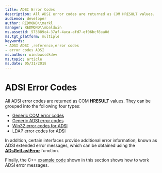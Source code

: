 ```yaml
---
title: ADSI Error Codes
description: All ADSI error codes are returned as COM HRESULT values.
audience: developer
author: REDMOND\\markl
manager: REDMOND\\mbaldwin
ms.assetid: 573889e4-37af-4aca-afd7-ef06bcf8aa0d
ms.tgt_platform: multiple
keywords:
- ADSI ADSI ,reference,error codes
- error codes ADSI
ms.author: windowssdkdev
ms.topic: article
ms.date: 05/31/2018
---
```


# ADSI Error Codes

All ADSI error codes are returned as COM **HRESULT** values. They can be grouped into the following four types:

-   [Generic COM error codes](generic-com-error-codes.md)
-   [Generic ADSI error codes](generic-adsi-error-codes.md)
-   [Win32 error codes for ADSI](win32-error-codes-for-adsi.md)
-   [LDAP error codes for ADSI](ldap-error-codes-for-adsi.md)

In addition, certain interfaces provide additional error information, known as ADSI extended error messages, which can be obtained using the [**ADsGetLastError**](/windows/desktop/api/Adshlp/nf-adshlp-adsgetlasterror) function.

Finally, the C++ [example code](code-example-for-working-with-adsi-error-messages.md) shown in this section shows how to work ADSI error messages.

 

 




